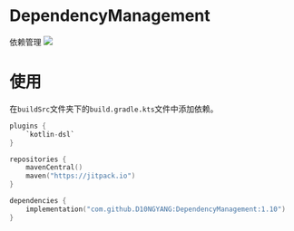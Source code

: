 # DependencyManagement
依赖管理
[![](https://jitpack.io/v/D10NGYANG/DependencyManagement.svg)](https://jitpack.io/#D10NGYANG/DependencyManagement)
# 使用
在`buildSrc`文件夹下的`build.gradle.kts`文件中添加依赖。
```kotlin
plugins {
    `kotlin-dsl`
}

repositories {
    mavenCentral()
    maven("https://jitpack.io")
}

dependencies {
    implementation("com.github.D10NGYANG:DependencyManagement:1.10")
}
```

